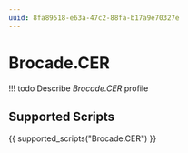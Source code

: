 ```yaml
---
uuid: 8fa89518-e63a-47c2-88fa-b17a9e70327e
---
```



# Brocade.CER


<!-- prettier-ignore -->
!!! todo
    Describe *Brocade.CER* profile

## Supported Scripts

{{ supported_scripts("Brocade.CER") }}
